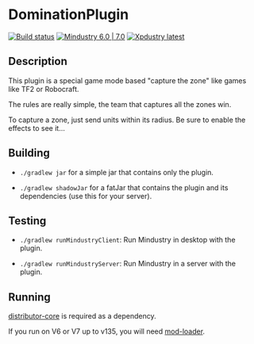 # DominationPlugin

[![Build status](https://github.com/xpdustry/domination/actions/workflows/build.yml/badge.svg?branch=master&event=push)](https://github.com/xpdustry/domination/actions/workflows/build.yml)
[![Mindustry 6.0 | 7.0](https://img.shields.io/badge/Mindustry-6.0%20%7C%207.0-ffd37f)](https://github.com/Anuken/Mindustry/releases)
[![Xpdustry latest](https://maven.xpdustry.com/api/badge/latest/releases/com/xpdustry/domination?color=00FFFF&name=Domination&prefix=v)](https://github.com/xpdustry/domination/releases)

## Description

This plugin is a special game mode based "capture the zone" like games like TF2 or Robocraft.

The rules are really simple, the team that captures all the zones win.

To capture a zone, just send units within its radius. Be sure to enable the effects to see it...

## Building

- `./gradlew jar` for a simple jar that contains only the plugin.

- `./gradlew shadowJar` for a fatJar that contains the plugin and its dependencies (use this for your server).

## Testing

- `./gradlew runMindustryClient`: Run Mindustry in desktop with the plugin.

- `./gradlew runMindustryServer`: Run Mindustry in a server with the plugin.

## Running

[distributor-core](https://github.com/Xpdustry/Distributor) is required as a dependency.

If you run on V6 or V7 up to v135, you will need [mod-loader](https://github.com/Xpdustry/ModLoaderPlugin).
